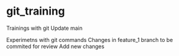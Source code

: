# git_training
Trainings with git
Update main

Experimetns with git commands
Changes in feature_1 branch to be commited for review
Add new changes